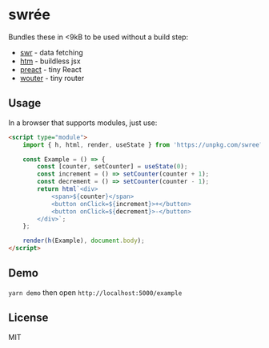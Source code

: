 # swrée
Bundles these in <9kB to be used without a build step:

* [swr](https://github.com/zeit/swr) - data fetching
* [htm](https://github.com/developit/htm) - buildless jsx
* [preact](https://github.com/preactjs/preact) - tiny React
* [wouter](https://github.com/molefrog/wouter) - tiny router

## Usage

In a browser that supports modules, just use:

```html
<script type="module">
    import { h, html, render, useState } from 'https://unpkg.com/swree?module';

    const Example = () => {
        const [counter, setCounter] = useState(0);
        const increment = () => setCounter(counter + 1);
        const decrement = () => setCounter(counter - 1);
        return html`<div>
            <span>${counter}</span>
            <button onClick=${increment}>+</button>
            <button onClick=${decrement}>-</button>
        </div>`;
    };

    render(h(Example), document.body);
</script>
```

## Demo

`yarn demo` then open `http://localhost:5000/example`

## License
MIT
